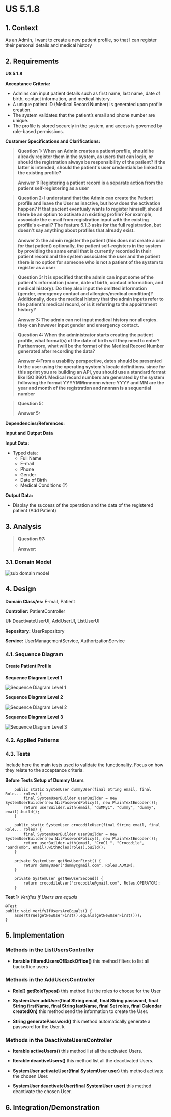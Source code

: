 # US 5.1.8


## 1. Context

As an Admin, I want to create a new patient profile, so that I can register their personal details and medical history

## 2. Requirements

**US 5.1.8** 

**Acceptance Criteria:** 

- Admins can input patient details such as first name, last name, date of birth, contact information, and medical history.
- A unique patient ID (Medical Record Number) is generated upon profile creation.
- The system validates that the patient’s email and phone number are unique.
- The profile is stored securely in the system, and access is governed by role-based permissions.

**Customer Specifications and Clarifications:**

> **Question 1: When an Admin creates a patient profile, should he already register them in the system, as users that can login, or should the registration always be responsibility of the patient? If the latter is intended, should the patient's user credentials be linked to the existing profile?**
>
> **Answer 1: Registering a patient record is a separate action from the patient self-registering as a user** 

> **Question 2: I understand that the Admin can create the Patient profile and leave the User as inactive, but how does the activation happen? If that pacient eventualy wants to register himself, should there be an option to activate an existing profile? For example, associate the e-mail from registration input with the existing profile's e-mail? The feature 5.1.3 asks for the full registration, but doesn't say anything about profiles that already exist.**
>
> **Answer 2: the admin register the patient (this does not create a user for that patient) optionally, the patient self-registers in the system by providing the same email that is currently recorded in their patient record and the system associates the user and the patient there is no option for someone who is not a patient of the system to register as a user** 

> **Question 3: It is specified that the admin can input some of the patient's information (name, date of birth, contact information, and medical history). Do they also input the omitted information (gender, emergency contact and allergies/medical condition)? Additionally, does the medical history that the admin inputs refer to the patient's medical record, or is it referring to the appointment history?**
>
> **Answer 3: The admin can not input medical history nor allergies. they can however input gender and emergency contact.** 

> **Question 4: When the administrator starts creating the patient profile, what format(s) of the date of birth will they need to enter? Furthermore, what will be the format of the Medical Record Number generated after recording the data?**
>
> **Answer 4:From a usability perspective, dates should be presented to the user using the operating system's locale definitions. since for this sprint you are building an API, you should use a standard format like ISO 8601. Medical record numbers are generated by the system following the format YYYYMMnnnnnn where YYYY and MM are the year and month of the registration and nnnnnn is a sequential number** 

> **Question 5:**
>
> **Answer 5:** 

**Dependencies/References:**


[//]: # (* There is a dependency to "USG007:  "As a Project Manager, I want the system to support and apply authentication and authorization for all its users and functionalities.", since is necessary to be able to Sign Up as admin to create others Users.)

**Input and Output Data**

**Input Data:**

* Typed data:
    * Full Name
    * E-mail
    * Phone
    * Gender
    * Date of Birth
    * Medical Conditions (?)


**Output Data:**
* Display the success of the operation and the data of the registered patient (Add Patient)

## 3. Analysis

> **Question 97:** 
> 
> **Answer:** 

### 3.1. Domain Model
![sub domain model](us1000-sub-domain-model.svg)

## 4. Design

[//]: # (TODO: Ainda necessario alterar esta parte)
**Domain Class/es:** E-mail, Patient

**Controller:** PatientController

**UI:** DeactivateUserUI, AddUserUI, ListUserUI

**Repository:**	UserRepository

**Service:** UserManagementService, AuthorizationService



### 4.1. Sequence Diagram

#### Create Patient Profile

**Sequence Diagram Level 1**

![Sequence Diagram Level 1](sequence-diagram-1.svg "Actor and System")

**Sequence Diagram Level 2**

![Sequence Diagram Level 2](sequence-diagram-2.svg "FrontEnd and BackEnd")

**Sequence Diagram Level 3**

![Sequence Diagram Level 3](sequence-diagram-3.svg "Creat Patient Profile")

### 4.2. Applied Patterns

### 4.3. Tests

Include here the main tests used to validate the functionality. Focus on how they relate to the acceptance criteria.



**Before Tests** **Setup of Dummy Users**

```
    public static SystemUser dummyUser(final String email, final Role... roles) {
        final SystemUserBuilder userBuilder = new SystemUserBuilder(new NilPasswordPolicy(), new PlainTextEncoder());
        return userBuilder.with(email, "duMMy1", "dummy", "dummy", email).build();
    }

    public static SystemUser crocodileUser(final String email, final Role... roles) {
        final SystemUserBuilder userBuilder = new SystemUserBuilder(new NilPasswordPolicy(), new PlainTextEncoder());
        return userBuilder.with(email, "CroC1_", "Crocodile", "SandTomb", email).withRoles(roles).build();
    }

    private SystemUser getNewUserFirst() {
        return dummyUser("dummy@gmail.com", Roles.ADMIN);
    }

    private SystemUser getNewUserSecond() {
        return crocodileUser("crocodile@gmail.com", Roles.OPERATOR);
    }

```

**Test 1:** *Verifies if Users are equals*


```
@Test
public void verifyIfUsersAreEquals() {
    assertTrue(getNewUserFirst().equals(getNewUserFirst()));
}
````


## 5. Implementation


### Methods in the ListUsersController
* **Iterable<SystemUser> filteredUsersOfBackOffice()**  this method filters to list all backoffice users



### Methods in the AddUsersController

* **Role[] getRoleTypes()** this method list the roles to choose for the User

* **SystemUser addUser(final String email, final String password, final String firstName,
  final String lastName, final Set<Role> roles, final Calendar createdOn)**  this method send the information to create the User.

* **String generatePassword()** this method automatically generate a password for the User. 
k


### Methods in the DeactivateUsersController

* **Iterable<SystemUser> activeUsers()** this method list all the activated Users. 

* **Iterable<SystemUser> deactiveUsers()** this method list all the deactivated Users.

* **SystemUser activateUser(final SystemUser user)** this method activate the chosen User.

* **SystemUser deactivateUser(final SystemUser user)** this method deactivate the chosen User. 


## 6. Integration/Demonstration



[//]: # (## 7. Observations)

[//]: # ()
[//]: # (*This section should be used to include any content that does not fit any of the previous sections.*)

[//]: # ()
[//]: # (*The team should present here, for instance, a critical perspective on the developed work including the analysis of alternative solutions or related works*)

[//]: # ()
[//]: # (*The team should include in this section statements/references regarding third party works that were used in the development this work.*)